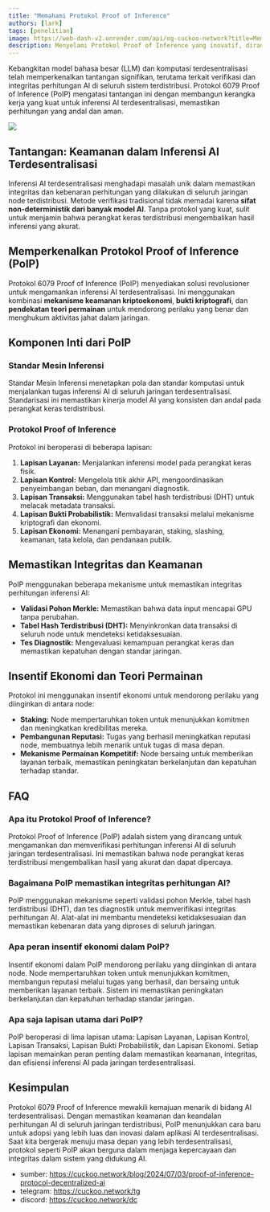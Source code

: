 ```yaml
---
title: "Memahami Protokol Proof of Inference"
authors: [lark]
tags: [penelitian]
image: https://web-dash-v2.onrender.com/api/og-cuckoo-network?title=Memahami%20Protokol%20Proof%20of%20Inference
description: Menyelami Protokol Proof of Inference yang inovatif, dirancang untuk mengamankan dan memverifikasi inferensi AI pada jaringan terdesentralisasi. Pelajari bagaimana protokol ini mengatasi tantangan unik dari komputasi AI yang terdistribusi.
---
```


Kebangkitan model bahasa besar (LLM) dan komputasi terdesentralisasi telah memperkenalkan tantangan signifikan, terutama terkait verifikasi dan integritas perhitungan AI di seluruh sistem terdistribusi. Protokol 6079 Proof of Inference (PoIP) mengatasi tantangan ini dengan membangun kerangka kerja yang kuat untuk inferensi AI terdesentralisasi, memastikan perhitungan yang andal dan aman.

![](https://cuckoo-network.b-cdn.net/2024-07-03-proof-of-inference-protocol-decentralized-ai.webp)

## Tantangan: Keamanan dalam Inferensi AI Terdesentralisasi

Inferensi AI terdesentralisasi menghadapi masalah unik dalam memastikan integritas dan kebenaran perhitungan yang dilakukan di seluruh jaringan node terdistribusi. Metode verifikasi tradisional tidak memadai karena **sifat non-deterministik dari banyak model AI**. Tanpa protokol yang kuat, sulit untuk menjamin bahwa perangkat keras terdistribusi mengembalikan hasil inferensi yang akurat.

## Memperkenalkan Protokol Proof of Inference (PoIP)

Protokol 6079 Proof of Inference (PoIP) menyediakan solusi revolusioner untuk mengamankan inferensi AI terdesentralisasi. Ini menggunakan kombinasi **mekanisme keamanan kriptoekonomi**, **bukti kriptografi**, dan **pendekatan teori permainan** untuk mendorong perilaku yang benar dan menghukum aktivitas jahat dalam jaringan.

## Komponen Inti dari PoIP

### Standar Mesin Inferensi

Standar Mesin Inferensi menetapkan pola dan standar komputasi untuk menjalankan tugas inferensi AI di seluruh jaringan terdesentralisasi. Standarisasi ini memastikan kinerja model AI yang konsisten dan andal pada perangkat keras terdistribusi.

### Protokol Proof of Inference

Protokol ini beroperasi di beberapa lapisan:
1. **Lapisan Layanan:** Menjalankan inferensi model pada perangkat keras fisik.
2. **Lapisan Kontrol:** Mengelola titik akhir API, mengoordinasikan penyeimbangan beban, dan menangani diagnostik.
3. **Lapisan Transaksi:** Menggunakan tabel hash terdistribusi (DHT) untuk melacak metadata transaksi.
4. **Lapisan Bukti Probabilistik:** Memvalidasi transaksi melalui mekanisme kriptografi dan ekonomi.
5. **Lapisan Ekonomi:** Menangani pembayaran, staking, slashing, keamanan, tata kelola, dan pendanaan publik.

## Memastikan Integritas dan Keamanan

PoIP menggunakan beberapa mekanisme untuk memastikan integritas perhitungan inferensi AI:
- **Validasi Pohon Merkle:** Memastikan bahwa data input mencapai GPU tanpa perubahan.
- **Tabel Hash Terdistribusi (DHT):** Menyinkronkan data transaksi di seluruh node untuk mendeteksi ketidaksesuaian.
- **Tes Diagnostik:** Mengevaluasi kemampuan perangkat keras dan memastikan kepatuhan dengan standar jaringan.

## Insentif Ekonomi dan Teori Permainan

Protokol ini menggunakan insentif ekonomi untuk mendorong perilaku yang diinginkan di antara node:
- **Staking:** Node mempertaruhkan token untuk menunjukkan komitmen dan meningkatkan kredibilitas mereka.
- **Pembangunan Reputasi:** Tugas yang berhasil meningkatkan reputasi node, membuatnya lebih menarik untuk tugas di masa depan.
- **Mekanisme Permainan Kompetitif:** Node bersaing untuk memberikan layanan terbaik, memastikan peningkatan berkelanjutan dan kepatuhan terhadap standar.

## FAQ

### Apa itu Protokol Proof of Inference?

Protokol Proof of Inference (PoIP) adalah sistem yang dirancang untuk mengamankan dan memverifikasi perhitungan inferensi AI di seluruh jaringan terdesentralisasi. Ini memastikan bahwa node perangkat keras terdistribusi mengembalikan hasil yang akurat dan dapat dipercaya.

### Bagaimana PoIP memastikan integritas perhitungan AI?

PoIP menggunakan mekanisme seperti validasi pohon Merkle, tabel hash terdistribusi (DHT), dan tes diagnostik untuk memverifikasi integritas perhitungan AI. Alat-alat ini membantu mendeteksi ketidaksesuaian dan memastikan kebenaran data yang diproses di seluruh jaringan.

### Apa peran insentif ekonomi dalam PoIP?

Insentif ekonomi dalam PoIP mendorong perilaku yang diinginkan di antara node. Node mempertaruhkan token untuk menunjukkan komitmen, membangun reputasi melalui tugas yang berhasil, dan bersaing untuk memberikan layanan terbaik. Sistem ini memastikan peningkatan berkelanjutan dan kepatuhan terhadap standar jaringan.

### Apa saja lapisan utama dari PoIP?

PoIP beroperasi di lima lapisan utama: Lapisan Layanan, Lapisan Kontrol, Lapisan Transaksi, Lapisan Bukti Probabilistik, dan Lapisan Ekonomi. Setiap lapisan memainkan peran penting dalam memastikan keamanan, integritas, dan efisiensi inferensi AI pada jaringan terdesentralisasi.

## Kesimpulan

Protokol 6079 Proof of Inference mewakili kemajuan menarik di bidang AI terdesentralisasi. Dengan memastikan keamanan dan keandalan perhitungan AI di seluruh jaringan terdistribusi, PoIP menunjukkan cara baru untuk adopsi yang lebih luas dan inovasi dalam aplikasi AI terdesentralisasi. Saat kita bergerak menuju masa depan yang lebih terdesentralisasi, protokol seperti PoIP akan berguna dalam menjaga kepercayaan dan integritas dalam sistem yang didukung AI.

- sumber: https://cuckoo.network/blog/2024/07/03/proof-of-inference-protocol-decentralized-ai
- telegram: https://cuckoo.network/tg
- discord: https://cuckoo.network/dc